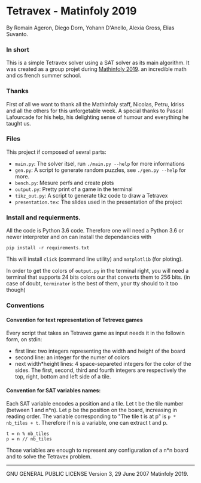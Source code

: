 # Tetravex - Matinfoly 2019

By Romain Ageron, Diego Dorn, Yohann D'Anello, Alexia Gross, Elias Suvanto.

### In short
This is a simple Tetravex solver using a SAT solver as its main algorithm.
It was created as a group projet during [Mathinfoly 2019](http://www.mathinfoly.org/).
an incredible math and cs french summer school.

### Thanks

First of all we want to thank all the Mathinfoly staff, Nicolas, Petru, Idriss
and all the others for this unforgetable week. A special thanks to Pascal Lafourcade
for his help, his delighting sense of humour and everything he taught us.

### Files

This project if composed of sevral parts:
 - `main.py`: The solver itsel, run  `./main.py --help` for more informations
 - `gen.py`: A script to generate random puzzles, see `./gen.py --help` for more.
 - `bench.py`: Mesure perfs and create plots
 - `output.py`: Pretty print of a game in the terminal
 - `tikz_out.py`: A script to generate tikz code to draw a Tetravex
 - `presentation.tex`: The slides used in the presentation of the project

### Install and requierments.

All the code is Python 3.6 code. Therefore one will need a Python 3.6 or newer interpreter and
on can install the dependancies with

	pip install -r requirements.txt

This will install `click` (command line utility) and `matplotlib` (for ploting).


In order to get the colors of `output.py` in the terminal right, you will need a
terminal that supports 24 bits colors our that converts them to 256 bits.
(in case of doubt, `terminator` is the best of them, your tty should to it too though)

### Conventions

#### Convention for text representation of Tetrevex games

Every script that takes an Tetravex game as input needs it in the followin form,
on stdin:
- first line:
    two integers representing the width and height of the board
- second line:
	  an integer for the numer of colors
- next width*height lines:
        4 space-separeted integers for the color of the sides.
        The first, second, third and fourth integers are respectively
        the top, right, bottom and left side of a tile.

#### Convention for SAT variables names:

Each SAT variable encodes a position and a tile.
Let t be the tile number (between 1 and n*n).
Let p be the position on the board, increasing in reading order.
The variable corresponding to "The tile t is at p" is `p * nb_tiles + t`.
Therefore if n is a variable, one can extract t and p.

	t = n % nb_tiles
	p = n // nb_tiles

Those variables are enough to represent any configuration of a n*n board
and to solve the Tetravex problem.



---
GNU GENERAL PUBLIC LICENSE Version 3, 29 June 2007
Matinfoly 2019.
